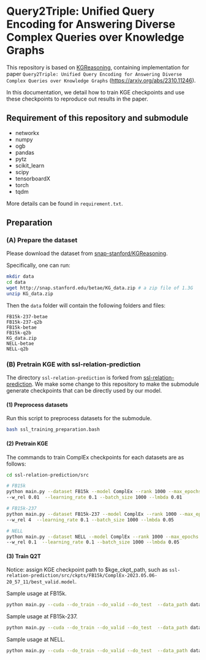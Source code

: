 # Query2Triple: Unified Query Encoding for Answering Diverse Complex Queries over Knowledge Graphs


This repository is based on [KGReasoning](https://github.com/snap-stanford/KGReasoning), containing implementation for paper `Query2Triple: Unified Query Encoding for Answering Diverse Complex Queries over Knowledge Graphs` (https://arxiv.org/abs/2310.11246).

In this documentation, we detail how to train KGE checkpoints and use these checkpoints to reproduce out results in the paper.

## Requirement of this repository and submodule
- networkx
- numpy
- ogb
- pandas
- pytz
- scikit_learn
- scipy
- tensorboardX
- torch
- tqdm

More details can be found in `requirement.txt`.

## Preparation

### (A) Prepare the dataset

Please download the dataset from  [snap-stanford/KGReasoning](https://github.com/snap-stanford/KGReasoning).

Specifically, one can run:
```bash
mkdir data
cd data
wget http://snap.stanford.edu/betae/KG_data.zip # a zip file of 1.3G
unzip KG_data.zip
```

Then the `data` folder will contain the following folders and files:
```
FB15k-237-betae
FB15k-237-q2b
FB15k-betae
FB15k-q2b
KG_data.zip
NELL-betae
NELL-q2b
```

### (B) Pretrain KGE with ssl-relation-prediction
The directory `ssl-relation-prediction` is forked from [ssl-relation-prediction](https://github.com/facebookresearch/ssl-relation-prediction).
We make some change to this repository to make the submodule generate checkpoints that can be directly used by our model.

#### (1) Preprocess datasets

Run this script to preprocess datasets for the submodule.
```bash
bash ssl_training_preparation.bash
```

#### (2) Pretrain KGE

The commands to train ComplEx checkpoints for each datasets are as follows:
```bash
cd ssl-relation-prediction/src

# FB15k
python main.py --dataset FB15k --model ComplEx --rank 1000 --max_epochs 200 --score_rel True \
--w_rel 0.01  --learning_rate 0.1 --batch_size 1000 --lmbda 0.01

# FB15k-237
python main.py --dataset FB15k-237 --model ComplEx --rank 1000 --max_epochs 200 --score_rel True \
--w_rel 4  --learning_rate 0.1 --batch_size 1000 --lmbda 0.05

# NELL
python main.py --dataset NELL --model ComplEx --rank 1000 --max_epochs 200 --score_rel True \
--w_rel 0.1  --learning_rate 0.1 --batch_size 1000 --lmbda 0.05
```

#### (3) Train Q2T
Notice: assign KGE checkpoint path to $kge_ckpt_path, such as `ssl-relation-prediction/src/ckpts/FB15k/ComplEx-2023.05.06-20_57_11/best_valid.model`. 


Sample usage at FB15k.
```bash
python main.py --cuda --do_train --do_valid --do_test  --data_path data/FB15k-betae --kge_ckpt_path $kge_ckpt_path -b 1024 -n 512 -de 2000 -dr 2000 -lr 0.0004 --label_smoothing 0.4 --cpu_num 5 --geo complex --num_hidden_layers 6 --num_attention_heads 16 --hidden_size 768 --intermediate_size 768 --token_embeddings 0 --hidden_dropout_prob 0.1 --warm_up_steps 20000 --max_steps 200000 --valid_steps 5000 --tasks 1p.2p.3p.2i.3i.ip.pi.2u.up.2in.3in.inp.pin.pni --prefix logs
```

Sample usage at FB15k-237.
```bash
python main.py --cuda --do_train --do_valid --do_test  --data_path data/FB15k-237-betae --kge_ckpt_path $kge_ckpt_path -b 1024 -n 512 -de 2000 -dr 2000 -lr 0.0004 --label_smoothing 0.6 --cpu_num 5 --geo complex --num_hidden_layers 6 --num_attention_heads 16 --hidden_size 768 --intermediate_size 768 --token_embeddings 0 --hidden_dropout_prob 0.1 --warm_up_steps 20000 --max_steps 200000 --valid_steps 5000 --tasks 1p.2p.3p.2i.3i.ip.pi.2u.up.2in.3in.inp.pin.pni --prefix logs
```

Sample usage at NELL.
```bash
python main.py --cuda --do_train --do_valid --do_test  --data_path data/NELL-betae --kge_ckpt_path $kge_ckpt_path -b 1024 -n 512 -de 2000 -dr 2000 -lr 0.0005 --label_smoothing 0.6 --cpu_num 5 --geo complex --num_hidden_layers 6 --num_attention_heads 12 --hidden_size 768 --intermediate_size 768 --token_embeddings 0 --hidden_dropout_prob 0.1 --warm_up_steps 20000 --max_steps 200000 --valid_steps 5000 --tasks 1p.2p.3p.2i.3i.ip.pi.2u.up.2in.3in.inp.pin.pni --prefix logs
```
